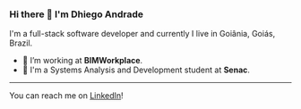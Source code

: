 ### Hi there 👋 I'm Dhiego Andrade

I'm a full-stack software developer and currently I live in Goiânia, Goiás, Brazil.

- 🔭 I’m working at **BIMWorkplace**.
- 📖 I'm a Systems Analysis and Development student at **Senac**.

---

You can reach me on [LinkedIn](https://www.linkedin.com/in/mdhiego/)!
